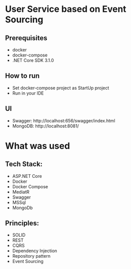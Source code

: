 # User Service based on Event Sourcing

## Prerequisites
* docker 
* docker-compose
* .NET Core SDK 3.1.0

## How to run
* Set docker-compose project as StartUp project
* Run in your IDE

## UI
* Swagger: http://localhost:656/swagger/index.html
* MongoDB: http://localhost:8081/

# What was used
## Tech Stack:
* ASP.NET Core
* Docker
* Docker Compose
* MediatR
* Swagger
* MSSql
* MongoDb

## Principles:
* SOLID
* REST
* CQRS
* Dependency Injection
* Repository pattern
* Event Sourcing
